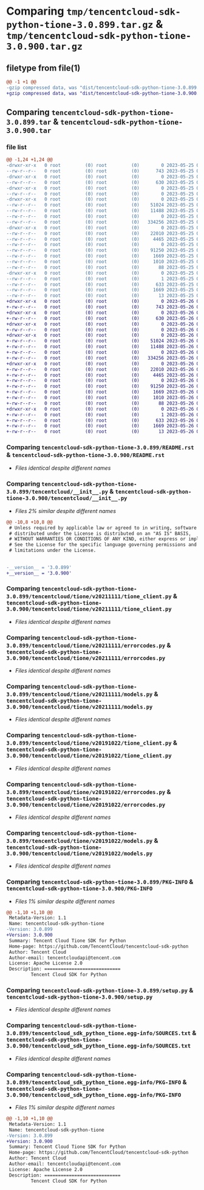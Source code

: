 # Comparing `tmp/tencentcloud-sdk-python-tione-3.0.899.tar.gz` & `tmp/tencentcloud-sdk-python-tione-3.0.900.tar.gz`

## filetype from file(1)

```diff
@@ -1 +1 @@
-gzip compressed data, was "dist/tencentcloud-sdk-python-tione-3.0.899.tar", last modified: Thu May 25 00:38:58 2023, max compression
+gzip compressed data, was "dist/tencentcloud-sdk-python-tione-3.0.900.tar", last modified: Fri May 26 02:30:01 2023, max compression
```

## Comparing `tencentcloud-sdk-python-tione-3.0.899.tar` & `tencentcloud-sdk-python-tione-3.0.900.tar`

### file list

```diff
@@ -1,24 +1,24 @@
-drwxr-xr-x   0 root         (0) root         (0)        0 2023-05-25 00:38:58.000000 tencentcloud-sdk-python-tione-3.0.899/
--rw-r--r--   0 root         (0) root         (0)      743 2023-05-25 00:38:57.000000 tencentcloud-sdk-python-tione-3.0.899/README.rst
-drwxr-xr-x   0 root         (0) root         (0)        0 2023-05-25 00:38:58.000000 tencentcloud-sdk-python-tione-3.0.899/tencentcloud/
--rw-r--r--   0 root         (0) root         (0)      630 2023-05-25 00:38:57.000000 tencentcloud-sdk-python-tione-3.0.899/tencentcloud/__init__.py
-drwxr-xr-x   0 root         (0) root         (0)        0 2023-05-25 00:38:58.000000 tencentcloud-sdk-python-tione-3.0.899/tencentcloud/tione/
--rw-r--r--   0 root         (0) root         (0)        0 2023-05-25 00:38:57.000000 tencentcloud-sdk-python-tione-3.0.899/tencentcloud/tione/__init__.py
-drwxr-xr-x   0 root         (0) root         (0)        0 2023-05-25 00:38:58.000000 tencentcloud-sdk-python-tione-3.0.899/tencentcloud/tione/v20211111/
--rw-r--r--   0 root         (0) root         (0)    51024 2023-05-25 00:38:57.000000 tencentcloud-sdk-python-tione-3.0.899/tencentcloud/tione/v20211111/tione_client.py
--rw-r--r--   0 root         (0) root         (0)    11488 2023-05-25 00:38:57.000000 tencentcloud-sdk-python-tione-3.0.899/tencentcloud/tione/v20211111/errorcodes.py
--rw-r--r--   0 root         (0) root         (0)        0 2023-05-25 00:38:57.000000 tencentcloud-sdk-python-tione-3.0.899/tencentcloud/tione/v20211111/__init__.py
--rw-r--r--   0 root         (0) root         (0)   334256 2023-05-25 00:38:57.000000 tencentcloud-sdk-python-tione-3.0.899/tencentcloud/tione/v20211111/models.py
-drwxr-xr-x   0 root         (0) root         (0)        0 2023-05-25 00:38:58.000000 tencentcloud-sdk-python-tione-3.0.899/tencentcloud/tione/v20191022/
--rw-r--r--   0 root         (0) root         (0)    22010 2023-05-25 00:38:57.000000 tencentcloud-sdk-python-tione-3.0.899/tencentcloud/tione/v20191022/tione_client.py
--rw-r--r--   0 root         (0) root         (0)     4465 2023-05-25 00:38:57.000000 tencentcloud-sdk-python-tione-3.0.899/tencentcloud/tione/v20191022/errorcodes.py
--rw-r--r--   0 root         (0) root         (0)        0 2023-05-25 00:38:57.000000 tencentcloud-sdk-python-tione-3.0.899/tencentcloud/tione/v20191022/__init__.py
--rw-r--r--   0 root         (0) root         (0)    91250 2023-05-25 00:38:57.000000 tencentcloud-sdk-python-tione-3.0.899/tencentcloud/tione/v20191022/models.py
--rw-r--r--   0 root         (0) root         (0)     1669 2023-05-25 00:38:58.000000 tencentcloud-sdk-python-tione-3.0.899/PKG-INFO
--rw-r--r--   0 root         (0) root         (0)     1010 2023-05-25 00:38:57.000000 tencentcloud-sdk-python-tione-3.0.899/setup.py
--rw-r--r--   0 root         (0) root         (0)       88 2023-05-25 00:38:58.000000 tencentcloud-sdk-python-tione-3.0.899/setup.cfg
-drwxr-xr-x   0 root         (0) root         (0)        0 2023-05-25 00:38:58.000000 tencentcloud-sdk-python-tione-3.0.899/tencentcloud_sdk_python_tione.egg-info/
--rw-r--r--   0 root         (0) root         (0)        1 2023-05-25 00:38:57.000000 tencentcloud-sdk-python-tione-3.0.899/tencentcloud_sdk_python_tione.egg-info/dependency_links.txt
--rw-r--r--   0 root         (0) root         (0)      633 2023-05-25 00:38:58.000000 tencentcloud-sdk-python-tione-3.0.899/tencentcloud_sdk_python_tione.egg-info/SOURCES.txt
--rw-r--r--   0 root         (0) root         (0)     1669 2023-05-25 00:38:57.000000 tencentcloud-sdk-python-tione-3.0.899/tencentcloud_sdk_python_tione.egg-info/PKG-INFO
--rw-r--r--   0 root         (0) root         (0)       13 2023-05-25 00:38:57.000000 tencentcloud-sdk-python-tione-3.0.899/tencentcloud_sdk_python_tione.egg-info/top_level.txt
+drwxr-xr-x   0 root         (0) root         (0)        0 2023-05-26 02:30:01.000000 tencentcloud-sdk-python-tione-3.0.900/
+-rw-r--r--   0 root         (0) root         (0)      743 2023-05-26 02:30:01.000000 tencentcloud-sdk-python-tione-3.0.900/README.rst
+drwxr-xr-x   0 root         (0) root         (0)        0 2023-05-26 02:30:01.000000 tencentcloud-sdk-python-tione-3.0.900/tencentcloud/
+-rw-r--r--   0 root         (0) root         (0)      630 2023-05-26 02:30:01.000000 tencentcloud-sdk-python-tione-3.0.900/tencentcloud/__init__.py
+drwxr-xr-x   0 root         (0) root         (0)        0 2023-05-26 02:30:01.000000 tencentcloud-sdk-python-tione-3.0.900/tencentcloud/tione/
+-rw-r--r--   0 root         (0) root         (0)        0 2023-05-26 02:30:01.000000 tencentcloud-sdk-python-tione-3.0.900/tencentcloud/tione/__init__.py
+drwxr-xr-x   0 root         (0) root         (0)        0 2023-05-26 02:30:01.000000 tencentcloud-sdk-python-tione-3.0.900/tencentcloud/tione/v20211111/
+-rw-r--r--   0 root         (0) root         (0)    51024 2023-05-26 02:30:01.000000 tencentcloud-sdk-python-tione-3.0.900/tencentcloud/tione/v20211111/tione_client.py
+-rw-r--r--   0 root         (0) root         (0)    11488 2023-05-26 02:30:01.000000 tencentcloud-sdk-python-tione-3.0.900/tencentcloud/tione/v20211111/errorcodes.py
+-rw-r--r--   0 root         (0) root         (0)        0 2023-05-26 02:30:01.000000 tencentcloud-sdk-python-tione-3.0.900/tencentcloud/tione/v20211111/__init__.py
+-rw-r--r--   0 root         (0) root         (0)   334256 2023-05-26 02:30:01.000000 tencentcloud-sdk-python-tione-3.0.900/tencentcloud/tione/v20211111/models.py
+drwxr-xr-x   0 root         (0) root         (0)        0 2023-05-26 02:30:01.000000 tencentcloud-sdk-python-tione-3.0.900/tencentcloud/tione/v20191022/
+-rw-r--r--   0 root         (0) root         (0)    22010 2023-05-26 02:30:01.000000 tencentcloud-sdk-python-tione-3.0.900/tencentcloud/tione/v20191022/tione_client.py
+-rw-r--r--   0 root         (0) root         (0)     4465 2023-05-26 02:30:01.000000 tencentcloud-sdk-python-tione-3.0.900/tencentcloud/tione/v20191022/errorcodes.py
+-rw-r--r--   0 root         (0) root         (0)        0 2023-05-26 02:30:01.000000 tencentcloud-sdk-python-tione-3.0.900/tencentcloud/tione/v20191022/__init__.py
+-rw-r--r--   0 root         (0) root         (0)    91250 2023-05-26 02:30:01.000000 tencentcloud-sdk-python-tione-3.0.900/tencentcloud/tione/v20191022/models.py
+-rw-r--r--   0 root         (0) root         (0)     1669 2023-05-26 02:30:01.000000 tencentcloud-sdk-python-tione-3.0.900/PKG-INFO
+-rw-r--r--   0 root         (0) root         (0)     1010 2023-05-26 02:30:01.000000 tencentcloud-sdk-python-tione-3.0.900/setup.py
+-rw-r--r--   0 root         (0) root         (0)       88 2023-05-26 02:30:01.000000 tencentcloud-sdk-python-tione-3.0.900/setup.cfg
+drwxr-xr-x   0 root         (0) root         (0)        0 2023-05-26 02:30:01.000000 tencentcloud-sdk-python-tione-3.0.900/tencentcloud_sdk_python_tione.egg-info/
+-rw-r--r--   0 root         (0) root         (0)        1 2023-05-26 02:30:01.000000 tencentcloud-sdk-python-tione-3.0.900/tencentcloud_sdk_python_tione.egg-info/dependency_links.txt
+-rw-r--r--   0 root         (0) root         (0)      633 2023-05-26 02:30:01.000000 tencentcloud-sdk-python-tione-3.0.900/tencentcloud_sdk_python_tione.egg-info/SOURCES.txt
+-rw-r--r--   0 root         (0) root         (0)     1669 2023-05-26 02:30:01.000000 tencentcloud-sdk-python-tione-3.0.900/tencentcloud_sdk_python_tione.egg-info/PKG-INFO
+-rw-r--r--   0 root         (0) root         (0)       13 2023-05-26 02:30:01.000000 tencentcloud-sdk-python-tione-3.0.900/tencentcloud_sdk_python_tione.egg-info/top_level.txt
```

### Comparing `tencentcloud-sdk-python-tione-3.0.899/README.rst` & `tencentcloud-sdk-python-tione-3.0.900/README.rst`

 * *Files identical despite different names*

### Comparing `tencentcloud-sdk-python-tione-3.0.899/tencentcloud/__init__.py` & `tencentcloud-sdk-python-tione-3.0.900/tencentcloud/__init__.py`

 * *Files 2% similar despite different names*

```diff
@@ -10,8 +10,8 @@
 # Unless required by applicable law or agreed to in writing, software
 # distributed under the License is distributed on an "AS IS" BASIS,
 # WITHOUT WARRANTIES OR CONDITIONS OF ANY KIND, either express or implied.
 # See the License for the specific language governing permissions and
 # limitations under the License.
 
 
-__version__ = '3.0.899'
+__version__ = '3.0.900'
```

### Comparing `tencentcloud-sdk-python-tione-3.0.899/tencentcloud/tione/v20211111/tione_client.py` & `tencentcloud-sdk-python-tione-3.0.900/tencentcloud/tione/v20211111/tione_client.py`

 * *Files identical despite different names*

### Comparing `tencentcloud-sdk-python-tione-3.0.899/tencentcloud/tione/v20211111/errorcodes.py` & `tencentcloud-sdk-python-tione-3.0.900/tencentcloud/tione/v20211111/errorcodes.py`

 * *Files identical despite different names*

### Comparing `tencentcloud-sdk-python-tione-3.0.899/tencentcloud/tione/v20211111/models.py` & `tencentcloud-sdk-python-tione-3.0.900/tencentcloud/tione/v20211111/models.py`

 * *Files identical despite different names*

### Comparing `tencentcloud-sdk-python-tione-3.0.899/tencentcloud/tione/v20191022/tione_client.py` & `tencentcloud-sdk-python-tione-3.0.900/tencentcloud/tione/v20191022/tione_client.py`

 * *Files identical despite different names*

### Comparing `tencentcloud-sdk-python-tione-3.0.899/tencentcloud/tione/v20191022/errorcodes.py` & `tencentcloud-sdk-python-tione-3.0.900/tencentcloud/tione/v20191022/errorcodes.py`

 * *Files identical despite different names*

### Comparing `tencentcloud-sdk-python-tione-3.0.899/tencentcloud/tione/v20191022/models.py` & `tencentcloud-sdk-python-tione-3.0.900/tencentcloud/tione/v20191022/models.py`

 * *Files identical despite different names*

### Comparing `tencentcloud-sdk-python-tione-3.0.899/PKG-INFO` & `tencentcloud-sdk-python-tione-3.0.900/PKG-INFO`

 * *Files 1% similar despite different names*

```diff
@@ -1,10 +1,10 @@
 Metadata-Version: 1.1
 Name: tencentcloud-sdk-python-tione
-Version: 3.0.899
+Version: 3.0.900
 Summary: Tencent Cloud Tione SDK for Python
 Home-page: https://github.com/TencentCloud/tencentcloud-sdk-python
 Author: Tencent Cloud
 Author-email: tencentcloudapi@tencent.com
 License: Apache License 2.0
 Description: ============================
         Tencent Cloud SDK for Python
```

### Comparing `tencentcloud-sdk-python-tione-3.0.899/setup.py` & `tencentcloud-sdk-python-tione-3.0.900/setup.py`

 * *Files identical despite different names*

### Comparing `tencentcloud-sdk-python-tione-3.0.899/tencentcloud_sdk_python_tione.egg-info/SOURCES.txt` & `tencentcloud-sdk-python-tione-3.0.900/tencentcloud_sdk_python_tione.egg-info/SOURCES.txt`

 * *Files identical despite different names*

### Comparing `tencentcloud-sdk-python-tione-3.0.899/tencentcloud_sdk_python_tione.egg-info/PKG-INFO` & `tencentcloud-sdk-python-tione-3.0.900/tencentcloud_sdk_python_tione.egg-info/PKG-INFO`

 * *Files 1% similar despite different names*

```diff
@@ -1,10 +1,10 @@
 Metadata-Version: 1.1
 Name: tencentcloud-sdk-python-tione
-Version: 3.0.899
+Version: 3.0.900
 Summary: Tencent Cloud Tione SDK for Python
 Home-page: https://github.com/TencentCloud/tencentcloud-sdk-python
 Author: Tencent Cloud
 Author-email: tencentcloudapi@tencent.com
 License: Apache License 2.0
 Description: ============================
         Tencent Cloud SDK for Python
```

